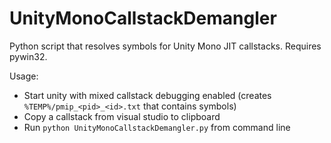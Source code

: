 # UnityMonoCallstackDemangler
Python script that resolves symbols for Unity Mono JIT callstacks. Requires pywin32.

Usage:
* Start unity with mixed callstack debugging enabled (creates `%TEMP%/pmip_<pid>_<id>.txt` that contains symbols)
* Copy a callstack from visual studio to clipboard
* Run `python UnityMonoCallstackDemangler.py` from command line
